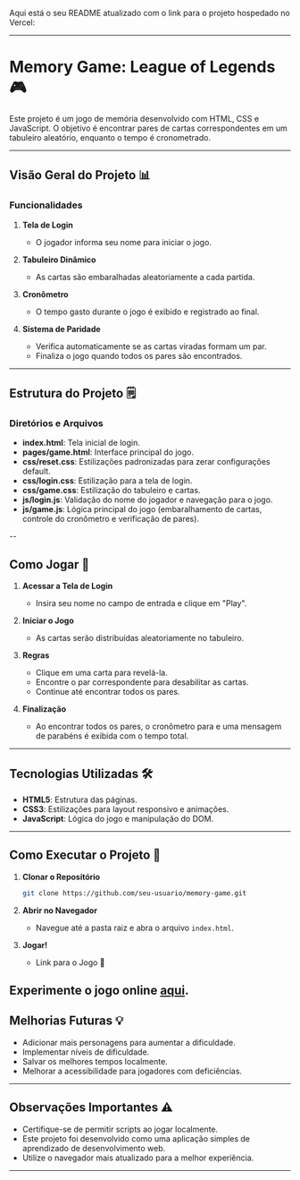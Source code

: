 Aqui está o seu README atualizado com o link para o projeto hospedado no Vercel:

---

# Memory Game: League of Legends 🎮

Este projeto é um jogo de memória desenvolvido com HTML, CSS e JavaScript. O objetivo é encontrar pares de cartas correspondentes em um tabuleiro aleatório, enquanto o tempo é cronometrado. 

---

## Visão Geral do Projeto 📊

### Funcionalidades

1. **Tela de Login**
   - O jogador informa seu nome para iniciar o jogo.

2. **Tabuleiro Dinâmico**
   - As cartas são embaralhadas aleatoriamente a cada partida.

3. **Cronômetro**
   - O tempo gasto durante o jogo é exibido e registrado ao final.

4. **Sistema de Paridade**
   - Verifica automaticamente se as cartas viradas formam um par.
   - Finaliza o jogo quando todos os pares são encontrados.

---

## Estrutura do Projeto 🗒

### Diretórios e Arquivos

- **index.html**: Tela inicial de login.
- **pages/game.html**: Interface principal do jogo.
- **css/reset.css**: Estilizações padronizadas para zerar configurações default.
- **css/login.css**: Estilização para a tela de login.
- **css/game.css**: Estilização do tabuleiro e cartas.
- **js/login.js**: Validação do nome do jogador e navegação para o jogo.
- **js/game.js**: Lógica principal do jogo (embaralhamento de cartas, controle do cronômetro e verificação de pares).

--

## Como Jogar 🎲

1. **Acessar a Tela de Login**
   - Insira seu nome no campo de entrada e clique em "Play".

2. **Iniciar o Jogo**
   - As cartas serão distribuídas aleatoriamente no tabuleiro.

3. **Regras**
   - Clique em uma carta para revelá-la.
   - Encontre o par correspondente para desabilitar as cartas.
   - Continue até encontrar todos os pares.

4. **Finalização**
   - Ao encontrar todos os pares, o cronômetro para e uma mensagem de parabéns é exibida com o tempo total.

---

## Tecnologias Utilizadas 🛠️

- **HTML5**: Estrutura das páginas.
- **CSS3**: Estilizações para layout responsivo e animações.
- **JavaScript**: Lógica do jogo e manipulação do DOM.

---

## Como Executar o Projeto 🔄

1. **Clonar o Repositório**
   ```bash
   git clone https://github.com/seu-usuario/memory-game.git
   ```

2. **Abrir no Navegador**
   - Navegue até a pasta raiz e abra o arquivo `index.html`.

3. **Jogar!**
   - Link para o Jogo 🚀

 Experimente o jogo online [aqui](https://memory-game-snowy-pi.vercel.app/).
---

## Melhorias Futuras 💡

- Adicionar mais personagens para aumentar a dificuldade.
- Implementar níveis de dificuldade.
- Salvar os melhores tempos localmente.
- Melhorar a acessibilidade para jogadores com deficiências.

--- 
## Observações Importantes ⚠️

- Certifique-se de permitir scripts ao jogar localmente.
- Este projeto foi desenvolvido como uma aplicação simples de aprendizado de desenvolvimento web.
- Utilize o navegador mais atualizado para a melhor experiência.
---
